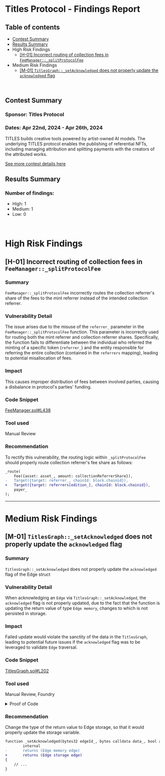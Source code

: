# Titles Protocol - Findings Report

## Table of contents

- [Contest Summary](#contest-summary)
- [Results Summary](#results-summary)
- High Risk Findings
  - [[H-01] Incorrect routing of collection fees in `FeeManager::_splitProtocolFee`](#H-01)
- Medium Risk Findings
  - [[M-01] `TitlesGraph::_setAcknowledged` does not properly update the `acknowledged` flag](#M-01)

<br>

## <a id='contest-summary'></a>Contest Summary

### Sponsor: Titles Protocol

### Dates: Apr 22nd, 2024 - Apr 26th, 2024

TITLES builds creative tools powered by artist-owned AI models. The underlying TITLES protocol enables the publishing of referential NFTs, including managing attribution and splitting payments with the creators of the attributed works.

[See more contest details here](https://audits.sherlock.xyz/contests/326)

## <a id='results-summary'></a>Results Summary

### Number of findings:

- High: 1
- Medium: 1
- Low: 0

<br>

# High Risk Findings

## <a id='H-01'></a>[H-01] Incorrect routing of collection fees in `FeeManager::_splitProtocolFee`

### Summary

`FeeManager::_splitProtocolFee` incorrectly routes the collection referrer's share of the fees to the mint referrer instead of the intended collection referrer.

### Vulnerability Detail

The issue arises due to the misuse of the `referrer_` parameter in the `FeeManager::_splitProtocolFee` function. This parameter is incorrectly used for routing both the mint referrer and collection referrer shares. Specifically, the function fails to differentiate between the individual who referred the minting of a specific token (`referrer_`) and the entity responsible for referring the entire collection (contained in the `referrers` mapping), leading to potential misallocation of fees.

### Impact

This causes improper distribution of fees between involved parties, causing a disbalance in protocol's parties' funding.

### Code Snippet

[FeeManager.sol#L438](https://github.com/sherlock-audit/2024-04-titles/blob/main/wallflower-contract-v2/src/fees/FeeManager.sol#L438)

### Tool used

Manual Review

### Recommendation

To rectify this vulnerability, the routing logic within `_splitProtocolFee` should properly route collection referrer's fee share as follows:

```diff
_route(
    Fee({asset: asset_, amount: collectionReferrerShare}),
-   Target({target: referrer_, chainId: block.chainid}),
+   Target({target: referrers[edition_], chainId: block.chainid}),
    payer_
);
```

---

# Medium Risk Findings

## <a id='M-01'></a>[M-01] `TitlesGraph::_setAcknowledged` does not properly update the `acknowledged` flag

### Summary

`TitlesGraph::_setAcknowledged` does not properly update the `acknowledged` flag of the Edge struct

### Vulnerability Detail

When acknowledging an `Edge` via `TitlesGraph::_setAcknowledged`, the `acknowledged` flag is not properly updated, due to the fact that the function is updating the return value of type `Edge memory`, changes to which is not persisted in storage.

### Impact

Failed update would violate the sanctity of the data in the `TitlesGraph`, leading to potential future issues if the `acknowledged` flag was to be leveraged to validate `Edge` traversal.

### Code Snippet

[TitlesGraph.sol#L202](https://github.com/sherlock-audit/2024-04-titles/blob/main/wallflower-contract-v2/src/graph/TitlesGraph.sol#L202)

### Tool used

Manual Review, Foundry

<details>
<summary>Proof of Code</summary>
Add the following code to the `TitlesGraph.t.sol` file:

```javascript
function test_acknowledgeEdge_doesntUpdateStorage() public {
    // ********** Setup **********
    Node memory from = Node({
        nodeType: NodeType.COLLECTION_ERC1155,
        entity: Target({target: address(1), chainId: block.chainid}),
        creator: Target({target: address(2), chainId: block.chainid}),
        data: ""
    });

    Node memory to = Node({
        nodeType: NodeType.TOKEN_ERC1155,
        entity: Target({target: address(3), chainId: block.chainid}),
        creator: Target({target: address(4), chainId: block.chainid}),
        data: abi.encode(42)
    });

    // Only the `from` node's entity can create the edge.
    vm.prank(from.entity.target);
    titlesGraph.createEdge(from, to, "");

    vm.expectEmit(true, true, true, true);
    emit IEdgeManager.EdgeAcknowledged(
        Edge({from: from, to: to, acknowledged: true, data: ""}), to.creator.target, ""
    );
    // ***************************

    // ********** Acknowledge the edge **********
    // Only the `to` node's creator (or the entity itself) can acknowledge it
    bytes32 _edgeId = keccak256(abi.encode(from, to));

    vm.prank(to.creator.target);
    titlesGraph.acknowledgeEdge(_edgeId, "");
    // ******************************************

    // *** Confirm that the update didn't go through ***
    (,, bool acknowledged,) = titlesGraph.edges(_edgeId);
    assertFalse(acknowledged);
}
```

</details>

### Recommendation

Change the type of the return value to Edge storage, so that it would properly update the storage variable.

```diff
function _setAcknowledged(bytes32 edgeId_, bytes calldata data_, bool acknowledged_)
        internal
-       returns (Edge memory edge)
+       returns (Edge storage edge)
{
    // ...
}
```
